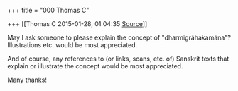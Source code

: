 +++
title = "000 Thomas C"

+++
[[Thomas C	2015-01-28, 01:04:35 [Source](https://groups.google.com/g/samskrita/c/Xaia8SiAq38)]]



May I ask someone to please explain the concept of "dharmigrāhakamāna"?
Illustrations etc. would be most appreciated. 

  

And of course, any references to (or links, scans, etc. of) Sanskrit texts that explain or illustrate the concept would be most appreciated.


  

Many thanks!


